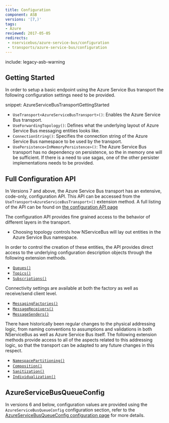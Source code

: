 ```yaml
---
title: Configuration
component: ASB
versions: '[7,)'
tags:
- Azure
reviewed: 2017-05-05
redirects:
 - nservicebus/azure-service-bus/configuration
 - transports/azure-service-bus/configuration
---
```


include: legacy-asb-warning

## Getting Started

In order to setup a basic endpoint using the Azure Service Bus transport the following configuration settings need to be provided.

snippet: AzureServiceBusTransportGettingStarted

 * `UseTransport<AzureServiceBusTransport>()`: Enables the Azure Service Bus transport.
 * `UseForwardingTopology()`: Defines what the underlying layout of Azure Service Bus messaging entities looks like.
 * `ConnectionString()`: Specifies the connection string of the Azure Service Bus namespace to be used by the transport.
 * `UsePersistence<InMemoryPersistence>()`: The Azure Service Bus transport has no dependency on persistence, so the in memory one will be sufficient. If there is a need to use sagas, one of the other persister implementations needs to be provided.

## Full Configuration API

In Versions 7 and above, the Azure Service Bus transport has an extensive, code-only, configuration API. This API can be accessed from the `UseTransport<AzureServiceBusTransport>()` extension method. A full listing of the API can be found on [the configuration API page](/transports/azure-service-bus/configuration/full.md)

The configuration API provides fine grained access to the behavior of different layers in the transport.

 * Choosing topology controls how NServiceBus will lay out entities in the Azure Service Bus namespace.

In order to control the creation of these entities, the API provides direct access to the underlying configuration description objects through the following extension methods.

 * [`Queues()`](/transports/azure-service-bus/configuration/full.md#controlling-entities-queues)
 * [`Topics()`](/transports/azure-service-bus/configuration/full.md#controlling-entities-topics)
 * [`Subscriptions()`](/transports/azure-service-bus/configuration/full.md#controlling-entities-subscriptions)

Connectivity settings are available at both the factory as well as receive/send client level.

 * [`MessagingFactories()`](/transports/azure-service-bus/configuration/full.md#controlling-connectivity-messaging-factories)
 * [`MessageReceivers()`](/transports/azure-service-bus/configuration/full.md#controlling-connectivity-message-receivers)
 * [`MessageSenders()`](/transports/azure-service-bus/configuration/full.md#controlling-connectivity-message-senders)

There have historically been regular changes to the physical addressing logic, from naming conventions to assumptions and validations in both NServiceBus as well as Azure Service Bus itself. The following extension methods provide access to all of the aspects related to this addressing logic, so that the transport can be adapted to any future changes in this respect.

 * [`NamespacePartitioning()`](/transports/azure-service-bus/configuration/full.md#physical-addressing-logic-namespace-partitioning)
 * [`Composition()`](/transports/azure-service-bus/configuration/full.md#physical-addressing-logic-composition)
 * [`Sanitization()`](/transports/azure-service-bus/configuration/full.md#physical-addressing-logic-sanitization)
 * [`Individualization()`](/transports/azure-service-bus/addressing-logic.md#individualization)


## AzureServiceBusQueueConfig

In versions 6 and below, configuration values are provided using the `AzureServiceBusQueueConfig` configuration section, refer to the [AzureServiceBusQueueConfig configuration page](/transports/azure-service-bus/configuration/azureservicebusqueueconfig.md) for more details.
